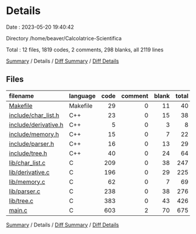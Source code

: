 # Details

Date : 2023-05-20 19:40:42

Directory /home/beaver/Calcolatrice-Scientifica

Total : 12 files,  1819 codes, 2 comments, 298 blanks, all 2119 lines

[Summary](results.md) / Details / [Diff Summary](diff.md) / [Diff Details](diff-details.md)

## Files
| filename | language | code | comment | blank | total |
| :--- | :--- | ---: | ---: | ---: | ---: |
| [Makefile](/Makefile) | Makefile | 29 | 0 | 11 | 40 |
| [include/char_list.h](/include/char_list.h) | C++ | 23 | 0 | 15 | 38 |
| [include/derivative.h](/include/derivative.h) | C++ | 5 | 0 | 3 | 8 |
| [include/memory.h](/include/memory.h) | C++ | 15 | 0 | 7 | 22 |
| [include/parser.h](/include/parser.h) | C++ | 16 | 0 | 13 | 29 |
| [include/tree.h](/include/tree.h) | C++ | 40 | 0 | 24 | 64 |
| [lib/char_list.c](/lib/char_list.c) | C | 209 | 0 | 38 | 247 |
| [lib/derivative.c](/lib/derivative.c) | C | 196 | 0 | 29 | 225 |
| [lib/memory.c](/lib/memory.c) | C | 62 | 0 | 7 | 69 |
| [lib/parser.c](/lib/parser.c) | C | 238 | 0 | 38 | 276 |
| [lib/tree.c](/lib/tree.c) | C | 383 | 0 | 43 | 426 |
| [main.c](/main.c) | C | 603 | 2 | 70 | 675 |

[Summary](results.md) / Details / [Diff Summary](diff.md) / [Diff Details](diff-details.md)